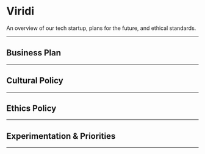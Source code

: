 # Viridi

An overview of our tech startup, plans for the future, and ethical standards.

---

## Business Plan

---

## Cultural Policy

---

## Ethics Policy

---

## Experimentation & Priorities

---
